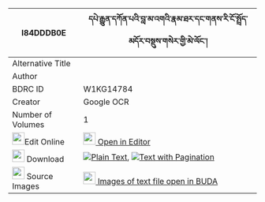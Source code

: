 |I84DDDB0E|དཔེ་རྒྱུན་དཀོན་པའི་བླ་མ་འགའི་རྣམ་ཐར་དང་གནས་རི་ངོ་སྤྲོད་མདོར་བསྡུས་གསེར་གྱི་མེ་ལོང་། 
| --- | --- 
|Alternative Title |
|Author | 
|BDRC ID | W1KG14784
|Creator | Google OCR
|Number of Volumes| 1
|<img width="25" src="https://img.icons8.com/color/25/000000/edit-property.png">Edit Online| [<img width="25" src="https://avatars.githubusercontent.com/u/45091458?s=200&v=4"> Open in Editor](http://editor.openpecha.org/I84DDDB0E)
|<img width="25" src="https://img.icons8.com/fluent/48/000000/download-2.png"/>  Download | [![](https://img.icons8.com/color/20/000000/txt.png)Plain Text](https://github.com/Openpecha/I84DDDB0E/releases/download/v1/pe_gyun_konpa_i_lama_ak_i_namt_plain_I84DDDB0E.zip), [![](https://img.icons8.com/color/20/000000/txt.png)Text with Pagination](https://github.com/Openpecha/I84DDDB0E/releases/download/v1/pe_gyun_konpa_i_lama_ak_i_namt_pages_I84DDDB0E.zip)
|<img width="25" src="https://img.icons8.com/plasticine/100/000000/pictures-folder.png"/>  Source Images | [<img width="25" src="https://library.bdrc.io/icons/BUDA-small.svg"> Images of text file open in BUDA](https://library.bdrc.io/show/bdr:W1KG14784)